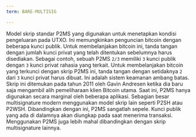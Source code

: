 ```yaml
---
term: BARE-MULTISIG

---
```

Model skrip standar P2MS yang digunakan untuk menetapkan kondisi pengeluaran pada UTXO. Ini memungkinkan penguncian bitcoin dengan beberapa kunci publik. Untuk membelanjakan bitcoin ini, tanda tangan dengan jumlah kunci privat yang telah ditentukan sebelumnya harus disediakan. Sebagai contoh, sebuah P2MS `2/3` memiliki `3` kunci publik dengan `3` kunci privat rahasia yang terkait. Untuk membelanjakan bitcoin yang terkunci dengan skrip P2MS ini, tanda tangan dengan setidaknya `2` dari `3` kunci privat harus dibuat. Ini adalah sistem keamanan ambang batas. Skrip ini ditemukan pada tahun 2011 oleh Gavin Andresen ketika dia baru saja mengambil alih pemeliharaan klien Bitcoin utama. Saat ini, P2MS hanya digunakan secara marginal oleh beberapa aplikasi. Sebagian besar multisignature modern menggunakan model skrip lain seperti P2SH atau P2WSH. Dibandingkan dengan ini, P2MS sangatlah sepele. Kunci publik yang ada di dalamnya akan diungkap pada saat menerima transaksi. Menggunakan P2MS juga lebih mahal dibandingkan dengan skrip multisignature lainnya.